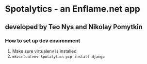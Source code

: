 # Spotalytics - an Enflame.net app
## developed by Teo Nys and Nikolay Pomytkin

### How to set up dev environment

1. Make sure virtualenv is installed
2. `mkvirtualenv Spotalytics`
  `pip install django`
